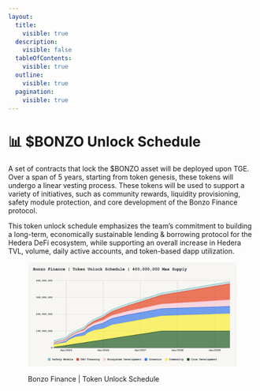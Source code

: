 ```yaml
---
layout:
  title:
    visible: true
  description:
    visible: false
  tableOfContents:
    visible: true
  outline:
    visible: true
  pagination:
    visible: true
---
```


# 📊 $BONZO Unlock Schedule

A set of contracts that lock the $BONZO asset will be deployed upon TGE. Over a span of 5 years, starting from token genesis, these tokens will undergo a linear vesting process. These tokens will be used to support a variety of initiatives, such as community rewards, liquidity provisioning, safety module protection, and core development of the Bonzo Finance protocol.

This token unlock schedule emphasizes the team’s commitment to building a long-term, economically sustainable lending & borrowing protocol for the Hedera DeFi ecosystem, while supporting an overall increase in Hedera TVL, volume, daily active accounts, and token-based dapp utilization.

<figure><img src="../.gitbook/assets/Token Unlock Schedule.png" alt=""><figcaption><p>Bonzo Finance | Token Unlock Schedule</p></figcaption></figure>
